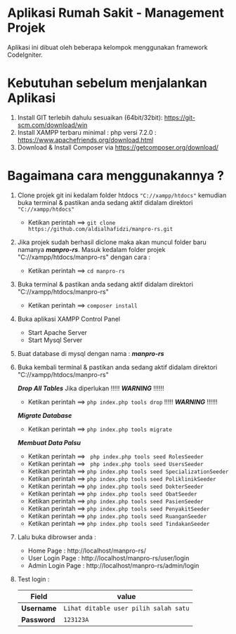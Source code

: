 # Aplikasi Rumah Sakit - Management Projek
Aplikasi ini dibuat oleh beberapa kelompok menggunakan framework CodeIgniter.

# Kebutuhan sebelum menjalankan Aplikasi
1. Install GIT terlebih dahulu sesuaikan (64bit/32bit): https://git-scm.com/download/win
2. Install XAMPP terbaru minimal : php versi 7.2.0 : https://www.apachefriends.org/download.html
3. Download & Install Composer via https://getcomposer.org/download/


# Bagaimana cara menggunakannya ?
1. Clone projek git ini kedalam folder htdocs ```"C://xampp/htdocs"``` kemudian buka terminal & pastikan anda sedang aktif didalam direktori ```"C://xampp/htdocs"```
	- Ketikan perintah ==> ```git clone https://github.com/aldialhafidzi/manpro-rs.git```
2. Jika projek sudah berhasil diclone maka akan muncul folder baru namanya ***manpro-rs***. Masuk kedalam folder projek "C://xampp/htdocs/manpro-rs" dengan cara :
	- Ketikan perintah ==> ```cd manpro-rs ```
3. Buka terminal & pastikan anda sedang aktif didalam direktori "C://xampp/htdocs/manpro-rs"
	- Ketikan perintah ==> ```composer install```
4. Buka aplikasi XAMPP Control Panel
	- Start Apache Server
	- Start Mysql Server
5. Buat database di mysql dengan nama : ***manpro-rs***
6. Buka kembali terminal & pastikan anda sedang aktif didalam direktori "C://xampp/htdocs/manpro-rs"

	***Drop All Tables*** Jika diperlukan !!!!! ***WARNING*** !!!!!!
	- Ketikan perintah ==> ```php index.php tools drop``` !!!!! ***WARNING*** !!!!!!
	
	***Migrate Database***
	- Ketikan perintah ==> ```php index.php tools migrate```
	
	***Membuat Data Palsu***
	- Ketikan perintah ==> ``` php index.php tools seed RolesSeeder```
	- Ketikan perintah ==> ``` php index.php tools seed UsersSeeder```
	- Ketikan perintah ==> ``` php index.php tools seed SpecializationSeeder ```
	- Ketikan perintah ==> ``` php index.php tools seed PoliklinikSeeder ```
	- Ketikan perintah ==> ``` php index.php tools seed DokterSeeder ```
	- Ketikan perintah ==> ``` php index.php tools seed ObatSeeder ```
	- Ketikan perintah ==> ``` php index.php tools seed PasienSeeder ```
	- Ketikan perintah ==> ``` php index.php tools seed PenyakitSeeder ```
	- Ketikan perintah ==> ``` php index.php tools seed RuanganSeeder ```
	- Ketikan perintah ==> ``` php index.php tools seed TindakanSeeder ```
	
7. Lalu buka dibrowser anda :
	- Home Page 		: http://localhost/manpro-rs/
	- User Login Page	: http://localhost/manpro-rs/user/login
	- Admin Login Page	: http://localhost/manpro-rs/admin/login
	
8. Test login :

	| Field  	| value 				|
	| ------------- | --------------------------------------|
	| **Username** 	| ```Lihat ditable user pilih salah satu``` 	|
	| **Password**  | ```123123A```  				|

